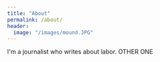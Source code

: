 ```yaml
---
title: "About"
permalink: /about/
header:
  image: "/images/mound.JPG"
---
```


I'm a journalist who writes about labor. OTHER ONE
